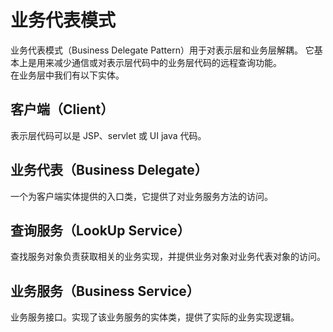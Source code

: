 # 业务代表模式
业务代表模式（Business Delegate Pattern）用于对表示层和业务层解耦。
它基本上是用来减少通信或对表示层代码中的业务层代码的远程查询功能。  
在业务层中我们有以下实体。

## 客户端（Client）
表示层代码可以是 JSP、servlet 或 UI java 代码。
## 业务代表（Business Delegate）
一个为客户端实体提供的入口类，它提供了对业务服务方法的访问。
## 查询服务（LookUp Service）
查找服务对象负责获取相关的业务实现，并提供业务对象对业务代表对象的访问。
## 业务服务（Business Service）
业务服务接口。实现了该业务服务的实体类，提供了实际的业务实现逻辑。
